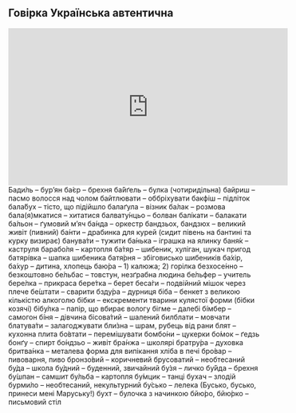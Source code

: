 ## Говірка Українська автентична
<iframe width="560" height="315" src="https://www.youtube.com/embed/FiW0gJwBykU" title="YouTube video player" frameborder="0" allow="accelerometer; autoplay; clipboard-write; encrypted-media; gyroscope; picture-in-picture; web-share" allowfullscreen></iframe>
Бади́ль – бур’ян  
ба́єр – брехня  
ба́йґель – булка (чотиридільна)  
байриш – пасмо волосся над чолом  
байтлювати – оббріхувати  
бакфіш – підліток  
бала́бух – тісто, що підійшло  
балаґула – візник  
ба́лак – розмова  
бала(я)мкатися – хитатися  
балвату́нцьо – болван  
балі́кати – балакати  
ба́льон – ґумовий м’яч  
ба́нда – оркестр  
бандзьох, бандзюх – великий живіт (пивний)  
ба́нти – драбинка для курей (сидит півень на бантині та курку визирає)  
банува́ти – тужити  
ба́нька – іграшка на ялинку  
баня́к – каструля  
барабо́ля – картопля  
ба́тяр – шибеник, хуліган, шукач пригод  
батярі́вка – шапка шибеника  
батя́рня – збіговисько шибеників  
ба́хір, ба́хур – дитина, хлопець  
баю́ра – 1) калюжа; 2) горілка  
безхосе́нно – безкоштовно  
бе́льбас – товстун, незґрабна людина  
бе́льфер – учитель  
бере́лка – прикраса  
бере́тка – берет  
беса́ги – подвійний мішок через плече  
бе́штати – сварити  
бзду́ра – дурниця  
біба – бенкет з великою кількістю алкоголю  
бібки – екскременти тварини кулястої форми (бібки козячі)  
бібу́лка – папір, що вбирає вологу  
бігме – далебі  
бі́мбер – самогон  
бі́ня – дівчина  
бісова́тий – шалений  
билблати – мовчати  
блатува́ти – залагоджувати  
бли́зна – шрам, рубець від рани  
блят – кухонна плита  
бо́втати – перемішувати  
бомбо́ни – цукерки  
бо́мок – ґедзь  
бонґу – спирт  
бо́ндзьо – живіт  
бра́нжа – школярі  
братру́ра – духовка  
бритва́нка – металева форма для випікання хліба в печі  
бро́вар – пивоварня, пиво  
бронзо́вий – коричневий  
брусоватий – необтесаний  
бу́да – школа  
бу́дний – буденний, звичайний  
бу́зя – личко  
бу́йда – брехня  
бу́шпан – самшит  
бу́льба – картопля  
бу́мцик – танці  
бухач – злодій  
бурми́ло – необтесаний, некультурний  
бу́сько – лелека (Бусько, бусько, принеси мені Маруську!)  
бухт – булочка з начинкою  
бйю́ро, бйю́рко – письмовий стіл
